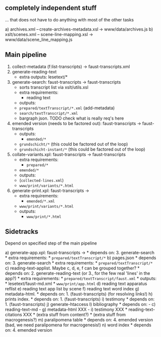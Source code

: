 ## completely independent stuff

... that does not have to do anything with most of the other tasks

a) archives.xml – create-archives-metadata.xsl → www/data/archives.js
b) xslt/scenes.xml – scene-line-mapping.xsl → www/data/scene_line_mapping.js


## Main pipeline

1. collect-metadata (f:list-transcripts) → faust-transcripts.xml
2. generate-reading-text
    * extra outputs: lesetext/*
3. generate-search: faust-transcripts -> faust-transcripts
    * sorts transcript list via xslt/utils.xsl
    * extra requirements:
        - reading text
    * outputs:
	* `prepared/textTranscript/*.xml` (add-metadata)
	* `search/textTranscript/*.xml`
	* bargraph json. TODO check what is really req's here
4. emended version (needs to be factored out): faust-transcripts -> faust-transcripts
    * outputs:
        * `emended/*`
	* `grundschicht/*` (this could be factored out of the loop)
	* `grundschicht-instant/*` (this could be factored out of the loop)
5. collate-variants.xpl: faust-transcripts -> faust-transcripts
    * extra requirements:
        * `prepared/*`
	* `emended/*`
    * outputs:
	* (`collected-lines.xml`)
	* `www/print/variants/*.html`
6. generate-print.xpl: faust-transcripts ->
    * extra requirements:
        * `emended/*.xml`
	* `www/print/variants/*.html`
    * outputs:
        * `www/print/*.html`

## Sidetracks

Depend on specified step of the main pipeline

a)  generate-app.xpl: faust-transcripts ->
    * depends on: 3. generate-search
    * extra requirements:
        * `prepared/textTranscript/*`
b) pages.json
    * depends on: 3. generate-search
    * extra requirements:
        * `prepared/textTranscript/*`
c) reading-text-applist. Maybe c, d, e, f can be grouped together?
    * depends on: 2. generate-reading-text (or 3., for the few real 'lines' in the app?)
    * extra requirements:
        * `prepared/textTranscript/faust.xml`
    * outputs:
        * lesetext/faust-md.xml
        * `www/print/app.html`
d) reading text apparatus reflist
e) reading text app list by scene
f) reading text word index
g) metadata-html.
    * depends on: 1. (faust-transcripts) (for resolving links!)
h) prints index. 
    * depends on: 1. (faust-transcripts) 
i) testimony
    * depends on: 1. (faust-transcripts)
j) generate-htaccess
l) bibliography
    * depends on: 
         - c) reading-text-md 
	 - g) metadata-html      XXX
	 - i) testimony          XXX
	 * reading-text-citations XXX
	 * (extra stuff from content?)
	 * (extra stuff from macrogenesis?)
m) paralipomena table
    * depends on: 4. emended version (bad, we need paralipomena for macrogenesis!)
n) word index
    * depends on: 4. emended version 
